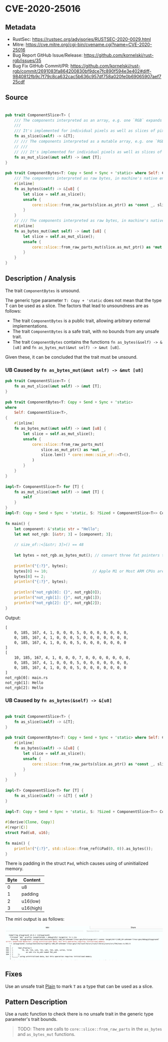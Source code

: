 # CVE-2020-25016

## Metadata

- RustSec: https://rustsec.org/advisories/RUSTSEC-2020-0029.html
- Mitre: https://cve.mitre.org/cgi-bin/cvename.cgi?name=CVE-2020-25016
- Bug Report GitHub Issue/Release: https://github.com/kornelski/rust-rgb/issues/35
- Bug Fix GitHub Commit/PR: https://github.com/kornelski/rust-rgb/commit/2691083fa864200830bf9dce7fc890f594e3e402#diff-9840812fb9c7f79c8ca632cac5b636c957df758a020fe0b69065907aef725cdf

## Source

```rust

pub trait ComponentSlice<T> {
    /// The components interpreted as an array, e.g. one `RGB` expands to 3 elements.
    ///
    /// It's implemented for individual pixels as well as slices of pixels.
    fn as_slice(&self) -> &[T];
    // /// The components interpreted as a mutable array, e.g. one `RGB` expands to 3 elements.
    // ///
    // /// It's implemented for individual pixels as well as slices of pixels.
    fn as_mut_slice(&mut self) -> &mut [T];
}

pub trait ComponentBytes<T: Copy + Send + Sync + 'static> where Self: ComponentSlice<T> {
    /// The components interpreted as raw bytes, in machine's native endian. In `RGB` bytes of the red component are first.
    #[inline]
    fn as_bytes(&self) -> &[u8] {
        let slice = self.as_slice();
        unsafe {
            core::slice::from_raw_parts(slice.as_ptr() as *const _, slice.len() * core::mem::size_of::<T>())
        }
    }
    // /// The components interpreted as raw bytes, in machine's native endian. In `RGB` bytes of the red component are first.
    #[inline]
    fn as_bytes_mut(&mut self) -> &mut [u8] {
        let slice = self.as_mut_slice();
        unsafe {
            core::slice::from_raw_parts_mut(slice.as_mut_ptr() as *mut _, slice.len() * core::mem::size_of::<T>())
        }
    }
}
```

## Description / Analysis

The trait `ComponentBytes` is unsound.

The generic type parameter `T: Copy + 'static` does not mean that the type T can be used as a slice. The factors that lead to unsoundness are as follows:

- The trait `ComponentBytes` is a public trait, allowing arbitrary external implementations.
- The trait `ComponentBytes` is a safe trait, with no bounds from any unsafe trait.
- The trait `ComponentBytes` contains the functions `fn as_bytes(&self) -> &[u8]` and `fn as_bytes_mut(&mut self) -> &mut [u8]`.

Given these, it can be concluded that the trait must be unsound.

### UB Caused by `fn as_bytes_mut(&mut self) -> &mut [u8]`

```Rust
pub trait ComponentSlice<T> {
    fn as_mut_slice(&mut self) -> &mut [T];
}

pub trait ComponentBytes<T: Copy + Send + Sync + 'static>
where
    Self: ComponentSlice<T>,
{
    #[inline]
    fn as_bytes_mut(&mut self) -> &mut [u8] {
        let slice = self.as_mut_slice();
        unsafe {
            core::slice::from_raw_parts_mut(
                slice.as_mut_ptr() as *mut _,
                slice.len() * core::mem::size_of::<T>(),
            )
        }
    }
}

impl<T> ComponentSlice<T> for [T] {
    fn as_mut_slice(&mut self) -> &mut [T] {
        self
    }
}
impl<T: Copy + Send + Sync + 'static, S: ?Sized + ComponentSlice<T>> ComponentBytes<T> for S {}

fn main() {
    let component: &'static str = "Hello";
    let mut not_rgb: [&str; 3] = [component; 3];

    // size_of::<[&str; 3]>() == 48
    
    let bytes = not_rgb.as_bytes_mut(); // convert three fat pointers to bytes

    println!("{:?}", bytes);
    bytes[0] += 10;                    // Apple M1 or Most ARM CPUs are Little Endian
    bytes[8] += 2;
    println!("{:?}", bytes);

    println!("not_rgb[0]: {}", not_rgb[0]);
    println!("not_rgb[1]: {}", not_rgb[1]);
    println!("not_rgb[2]: {}", not_rgb[2]);
} 
```

Output: 

```text
[
	0, 185, 167, 4, 1, 0, 0, 0, 5, 0, 0, 0, 0, 0, 0, 0, 
	0, 185, 167, 4, 1, 0, 0, 0, 5, 0, 0, 0, 0, 0, 0, 0, 
	0, 185, 167, 4, 1, 0, 0, 0, 5, 0, 0, 0, 0, 0, 0, 0
]
[
	10, 185, 167, 4, 1, 0, 0, 0, 7, 0, 0, 0, 0, 0, 0, 0,
    0, 185, 167, 4, 1, 0, 0, 0, 5, 0, 0, 0, 0, 0, 0, 0, 
    0, 185, 167, 4, 1, 0, 0, 0, 5, 0, 0, 0, 0, 0, 0, 0
]
not_rgb[0]: main.rs
not_rgb[1]: Hello
not_rgb[2]: Hello
```

### UB Caused by `fn as_bytes(&self) -> &[u8]`

```Rust

pub trait ComponentSlice<T> {
    fn as_slice(&self) -> &[T];
}

pub trait ComponentBytes<T: Copy + Send + Sync + 'static> where Self: ComponentSlice<T> {
    #[inline]
    fn as_bytes(&self) -> &[u8] {
        let slice = self.as_slice();
        unsafe {
            core::slice::from_raw_parts(slice.as_ptr() as *const _, slice.len() * core::mem::size_of::<T>())
        }
    }
}

impl<T> ComponentSlice<T> for [T] {
    fn as_slice(&self) -> &[T] { self } 
}

impl<T: Copy + Send + Sync + 'static, S: ?Sized + ComponentSlice<T>> ComponentBytes<T> for S {}

#[derive(Clone, Copy)]
#[repr(C)]
struct Pad(u8, u16);

fn main() {
    println!("{:?}", std::slice::from_ref(&Pad(0, 0)).as_bytes());
}
```

There is padding in the struct `Pad`, which causes using of uninitialized memory.

Byte | Content
----|------
  0 | u8
  1 | padding
  2 | u16(low)
  3 | u16(high)

The miri output is as follows:

![miri_output](./figures/CVE-2020-25016-miri.png)


## Fixes

Use an unsafe trait [Plain](https://crates.io/crates/plain) to mark `T` as a type that can be used as a slice.

## Pattern Description

Use a rustc function to check there is no unsafe trait in the generic type parameter's trait bounds.

> TODO: There are calls to `core::slice::from_raw_parts` in the `as_bytes` and `as_bytes_mut` functions.